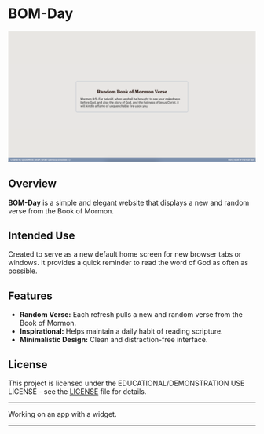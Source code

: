 # BOM-Day

![example](./Images/example.png)

## Overview
**BOM-Day** is a simple and elegant website that displays a new and random verse from the Book of Mormon.

## Intended Use
Created to serve as a new default home screen for new browser tabs or windows. It provides a quick reminder to read the word of God as often as possible.

## Features
- **Random Verse:** Each refresh pulls a new and random verse from the Book of Mormon.
- **Inspirational:** Helps maintain a daily habit of reading scripture.
- **Minimalistic Design:** Clean and distraction-free interface.


## License
This project is licensed under the EDUCATIONAL/DEMONSTRATION USE LICENSE - see the [LICENSE](./LICENSE.txt) file for details.

---

Working on an app with a widget.

---

